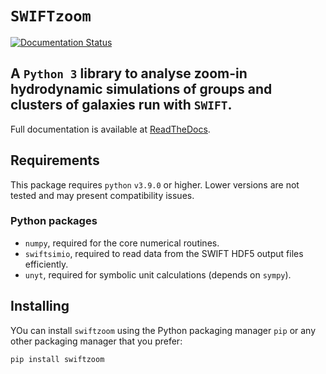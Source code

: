 `SWIFTzoom`
==========

[![Documentation Status](https://readthedocs.org/projects/swiftzoom/badge/?version=latest)](https://swiftzoom.readthedocs.io/en/latest/?badge=latest)
## A `Python 3` library to analyse zoom-in hydrodynamic simulations of groups and clusters of galaxies run with `SWIFT`.


Full documentation is available at [ReadTheDocs](http://swiftzoom.readthedocs.org).

Requirements
------------
This package requires `python` `v3.9.0` or higher. Lower versions are not tested and may present compatibility 
issues.

### Python packages


+ `numpy`, required for the core numerical routines.
+ `swiftsimio`, required to read data from the SWIFT HDF5 output files efficiently.
+ `unyt`, required for symbolic unit calculations (depends on `sympy`).

Installing
----------

YOu can install `swiftzoom` using the Python packaging manager `pip` or any other packaging manager that you prefer:

`pip install swiftzoom`
